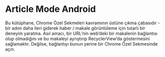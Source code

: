 # Article Mode Android
Bu kütüphane, Chrome Özel Sekmeleri kavramının üstüne çıkma çabasıdır - bir adım daha ileri giderek haber / makale görüntüleme için tutarlı bir deneyim yaratma. Asıl amacı, bir URL’nin web’deki bir makalenin bağlantısı olup olmadığını ve bu makaleyi ayrıştırıp RecyclerView’da göstermesini sağlamaktır. Değilse, bağlantıyı bunun yerine bir Chrome Özel Sekmesinde açın.
